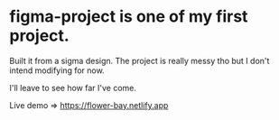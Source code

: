 # figma-project is one of my first project.
Built it from a sigma design. The project is really messy tho but I don't intend modifying for now.

I'll leave to see how far I've come.

Live demo => https://flower-bay.netlify.app
